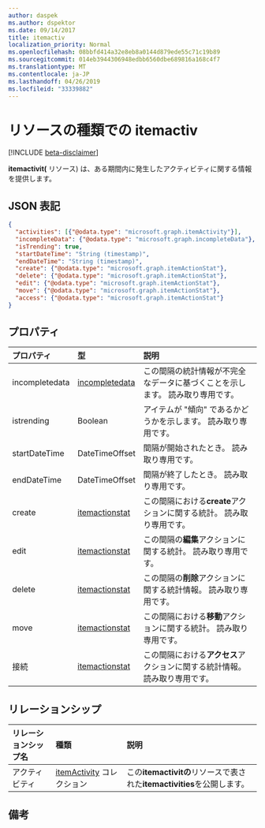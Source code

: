 ```yaml
---
author: daspek
ms.author: dspektor
ms.date: 09/14/2017
title: itemactiv
localization_priority: Normal
ms.openlocfilehash: 08bbfd414a32e8eb8a0144d879ede55c71c19b89
ms.sourcegitcommit: 014eb3944306948edbb6560dbe689816a168c4f7
ms.translationtype: MT
ms.contentlocale: ja-JP
ms.lasthandoff: 04/26/2019
ms.locfileid: "33339882"
---
```

# <a name="itemactivitystat-resource-type"></a>リソースの種類での itemactiv

[!INCLUDE [beta-disclaimer](../../includes/beta-disclaimer.md)]

**itemactivit(** リソース) は、ある期間内に発生したアクティビティに関する情報を提供します。

## <a name="json-representation"></a>JSON 表記

<!-- {
  "blockType": "resource",
  "optionalProperties": [ ],
  "baseType": "microsoft.graph.entity",
  "@type": "microsoft.graph.itemActivityStat",
}-->

```json
{
  "activities": [{"@odata.type": "microsoft.graph.itemActivity"}],
  "incompleteData": {"@odata.type": "microsoft.graph.incompleteData"},
  "isTrending": true,
  "startDateTime": "String (timestamp)",
  "endDateTime": "String (timestamp)",
  "create": {"@odata.type": "microsoft.graph.itemActionStat"},
  "delete": {"@odata.type": "microsoft.graph.itemActionStat"},
  "edit": {"@odata.type": "microsoft.graph.itemActionStat"},
  "move": {"@odata.type": "microsoft.graph.itemActionStat"},
  "access": {"@odata.type": "microsoft.graph.itemActionStat"}
}
```

## <a name="properties"></a>プロパティ

| プロパティ         | 型                    | 説明
|:-----------------|:------------------------|:----------------------------------------
| incompletedata   | [incompletedata][]      | この間隔の統計情報が不完全なデータに基づくことを示します。 読み取り専用です。
| istrending       | Boolean                 | アイテムが "傾向" であるかどうかを示します。 読み取り専用です。
| startDateTime    | DateTimeOffset          | 間隔が開始されたとき。 読み取り専用です。
| endDateTime      | DateTimeOffset          | 間隔が終了したとき。 読み取り専用です。
| create           | [itemactionstat][]      | この間隔における**create**アクションに関する統計。 読み取り専用です。
| edit             | [itemactionstat][]      | この間隔の**編集**アクションに関する統計。 読み取り専用です。
| delete           | [itemactionstat][]      | この間隔の**削除**アクションに関する統計情報。 読み取り専用です。
| move             | [itemactionstat][]      | この間隔における**移動**アクションに関する統計。 読み取り専用です。
| 接続           | [itemactionstat][]      | この間隔における**アクセス**アクションに関する統計情報。 読み取り専用です。

[itemactionstat]: itemactionstat.md
[incompletedata]: incompletedata.md

## <a name="relationships"></a>リレーションシップ

| リレーションシップ名 | 種類                        | 説明
|:------------------|:----------------------------|:---------------------------
| アクティビティ        | [itemActivity][] コレクション | この**itemactivitの**リソースで表された**itemactivities**を公開します。

[itemActivity]: itemactivity.md

## <a name="remarks"></a>備考

<!--
{
  "type": "#page.annotation",
  "description": "The ItemActivityStat object provides information about activities that took place on an item.",
  "keywords": "activities,activity,action,analytics",
  "section": "documentation",
  "tocPath": "Resources/ItemActivityStat",
  "suppressions": []
}
-->
